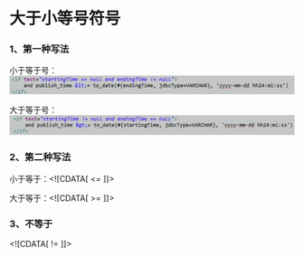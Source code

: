 # 大于小等号符号

### 1、第一种写法

小于等于号：![](/assets/小于号.png)

大于等于号：![](/assets/大于号.png)

### 2、第二种写法

小于等于：&lt;!\[CDATA\[ &lt;= \]\]&gt;

大于等于：&lt;!\[CDATA\[ &gt;= \]\]&gt;

### 3、不等于

&lt;!\[CDATA\[ != \]\]&gt;


